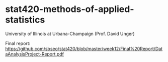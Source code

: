 # stat420-methods-of-applied-statistics
University of Illinois at Urbana-Champaign (Prof. David Unger)

Final report: https://github.com/sbseo/stat420/blob/master/week12/Final%20Report/DataAnalysisProject-Report.pdf
